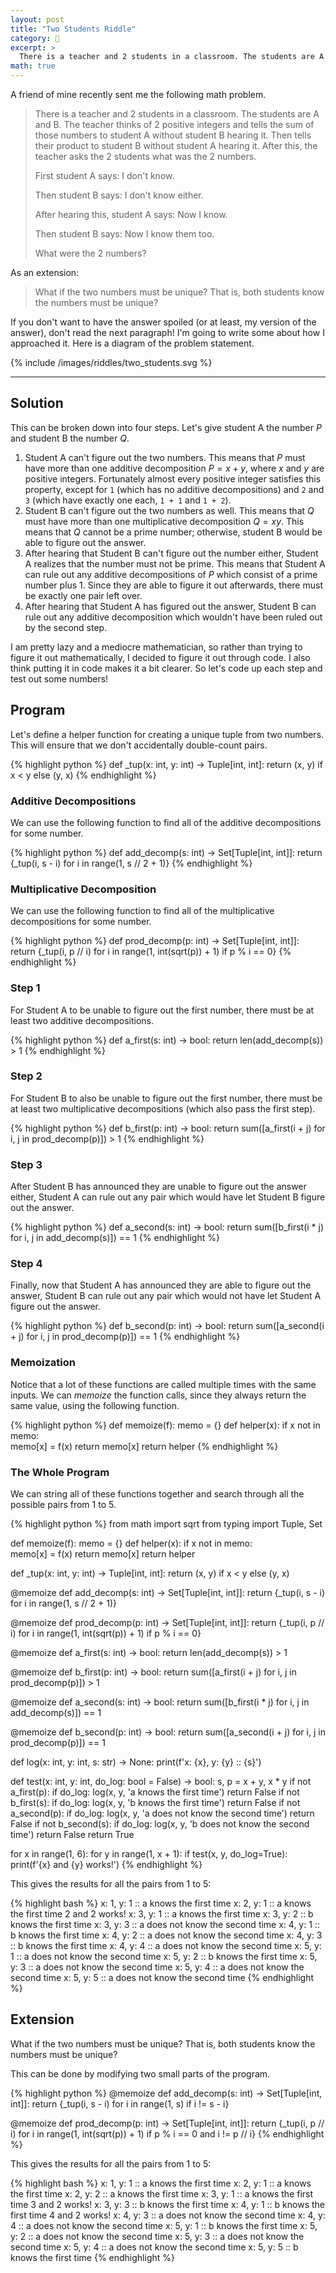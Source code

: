 ```yaml
---
layout: post
title: "Two Students Riddle"
category: 🧩
excerpt: >
  There is a teacher and 2 students in a classroom. The students are A and B. The teacher thinks of 2 positive integers and tells the sum of those numbers to student A without student B hearing it. Then tells their product to student B without student A hearing it. After this, the teacher asks the 2 students what was the 2 numbers. First student A says: I don't know. Then student B says: I don't know either. After hearing this, student A says: Now I know. Then student B says: Now I know them too. What were the 2 numbers?
math: true
---
```


A friend of mine recently sent me the following math problem.

> There is a teacher and 2 students in a classroom. The students are A and B. The teacher thinks of 2 positive integers and tells the sum of those numbers to student A without student B hearing it. Then tells their product to student B without student A hearing it. After this, the teacher asks the 2 students what was the 2 numbers.
>
> First student A says: I don't know.
>
> Then student B says: I don't know either.
>
> After hearing this, student A says: Now I know.
>
> Then student B says: Now I know them too.
>
> What were the 2 numbers?

As an extension:

> What if the two numbers must be unique? That is, both students know the numbers must be unique?

If you don't want to have the answer spoiled (or at least, my version of the answer), don't read the next paragraph! I'm going to write some about how I approached it. Here is a diagram of the problem statement.

{% include /images/riddles/two_students.svg %}

------

## Solution

This can be broken down into four steps. Let's give student A the number $P$ and student B the number $Q$.

1. Student A can't figure out the two numbers. This means that $P$ must have more than one additive decomposition $P = x + y$, where $x$ and $y$ are positive integers. Fortunately almost every positive integer satisfies this property, except for `1` (which has no additive decompositions) and `2` and `3` (which have exactly one each, `1 + 1` and `1 + 2`).
2. Student B can't figure out the two numbers as well. This means that $Q$ must have more than one multiplicative decomposition $Q = x y$. This means that $Q$ cannot be a prime number; otherwise, student B would be able to figure out the answer.
3. After hearing that Student B can't figure out the number either, Student A realizes that the number must not be prime. This means that Student A can rule out any additive decompositions of $P$ which consist of a prime number plus 1. Since they are able to figure it out afterwards, there must be exactly one pair left over.
4. After hearing that Student A has figured out the answer, Student B can rule out any additive decomposition which wouldn't have been ruled out by the second step.

I am pretty lazy and a mediocre mathematician, so rather than trying to figure it out mathematically, I decided to figure it out through code. I also think putting it in code makes it a bit clearer. So let's code up each step and test out some numbers!

## Program

Let's define a helper function for creating a unique tuple from two numbers. This will ensure that we don't accidentally double-count pairs.

{% highlight python %}
def _tup(x: int, y: int) -> Tuple[int, int]:
    return (x, y) if x < y else (y, x)
{% endhighlight %}

### Additive Decompositions

We can use the following function to find all of the additive decompositions for some number.

{% highlight python %}
def add_decomp(s: int) -> Set[Tuple[int, int]]:
    return {_tup(i, s - i) for i in range(1, s // 2 + 1)}
{% endhighlight %}

### Multiplicative Decomposition

We can use the following function to find all of the multiplicative decompositions for some number.

{% highlight python %}
def prod_decomp(p: int) -> Set[Tuple[int, int]]:
    return {_tup(i, p // i) for i in range(1, int(sqrt(p)) + 1) if p % i == 0}
{% endhighlight %}

### Step 1

For Student A to be unable to figure out the first number, there must be at least two additive decompositions.

{% highlight python %}
def a_first(s: int) -> bool:
    return len(add_decomp(s)) > 1
{% endhighlight %}

### Step 2

For Student B to also be unable to figure out the first number, there must be at least two multiplicative decompositions (which also pass the first step).

{% highlight python %}
def b_first(p: int) -> bool:
    return sum([a_first(i + j) for i, j in prod_decomp(p)]) > 1
{% endhighlight %}

### Step 3

After Student B has announced they are unable to figure out the answer either, Student A can rule out any pair which would have let Student B figure out the answer.

{% highlight python %}
def a_second(s: int) -> bool:
    return sum([b_first(i * j) for i, j in add_decomp(s)]) == 1
{% endhighlight %}

### Step 4

Finally, now that Student A has announced they are able to figure out the answer, Student B can rule out any pair which would not have let Student A figure out the answer.

{% highlight python %}
def b_second(p: int) -> bool:
    return sum([a_second(i + j) for i, j in prod_decomp(p)]) == 1
{% endhighlight %}

### Memoization

Notice that a lot of these functions are called multiple times with the same inputs. We can *memoize* the function calls, since they always return the same value, using the following function.

{% highlight python %}
def memoize(f):
    memo = {}
    def helper(x):
        if x not in memo:            
            memo[x] = f(x)
        return memo[x]
    return helper
{% endhighlight %}

### The Whole Program

We can string all of these functions together and search through all the possible pairs from 1 to 5.

{% highlight python %}
from math import sqrt
from typing import Tuple, Set

def memoize(f):
    memo = {}
    def helper(x):
        if x not in memo:            
            memo[x] = f(x)
        return memo[x]
    return helper

def _tup(x: int, y: int) -> Tuple[int, int]:
    return (x, y) if x < y else (y, x)

@memoize
def add_decomp(s: int) -> Set[Tuple[int, int]]:
    return {_tup(i, s - i) for i in range(1, s // 2 + 1)}

@memoize
def prod_decomp(p: int) -> Set[Tuple[int, int]]:
    return {_tup(i, p // i) for i in range(1, int(sqrt(p)) + 1) if p % i == 0}

@memoize
def a_first(s: int) -> bool:
    return len(add_decomp(s)) > 1

@memoize
def b_first(p: int) -> bool:
    return sum([a_first(i + j) for i, j in prod_decomp(p)]) > 1

@memoize
def a_second(s: int) -> bool:
    return sum([b_first(i * j) for i, j in add_decomp(s)]) == 1

@memoize
def b_second(p: int) -> bool:
    return sum([a_second(i + j) for i, j in prod_decomp(p)]) == 1

def log(x: int, y: int, s: str) -> None:
    print(f'x: {x}, y: {y} :: {s}')

def test(x: int, y: int, do_log: bool = False) -> bool:
    s, p = x + y, x * y
    if not a_first(p):
        if do_log:
            log(x, y, 'a knows the first time')
        return False
    if not b_first(s):
        if do_log:
            log(x, y, 'b knows the first time')
        return False
    if not a_second(p):
        if do_log:
            log(x, y, 'a does not know the second time')
        return False
    if not b_second(s):
        if do_log:
            log(x, y, 'b does not know the second time')
        return False
    return True

for x in range(1, 6):
    for y in range(1, x + 1):
        if test(x, y, do_log=True):
            print(f'{x} and {y} works!')
{% endhighlight %}

This gives the results for all the pairs from 1 to 5:

{% highlight bash %}
x: 1, y: 1 :: a knows the first time
x: 2, y: 1 :: a knows the first time
2 and 2 works!
x: 3, y: 1 :: a knows the first time
x: 3, y: 2 :: b knows the first time
x: 3, y: 3 :: a does not know the second time
x: 4, y: 1 :: b knows the first time
x: 4, y: 2 :: a does not know the second time
x: 4, y: 3 :: b knows the first time
x: 4, y: 4 :: a does not know the second time
x: 5, y: 1 :: a does not know the second time
x: 5, y: 2 :: b knows the first time
x: 5, y: 3 :: a does not know the second time
x: 5, y: 4 :: a does not know the second time
x: 5, y: 5 :: a does not know the second time
{% endhighlight %}

## Extension

What if the two numbers must be unique? That is, both students know the numbers must be unique?

This can be done by modifying two small parts of the program.

{% highlight python %}
@memoize
def add_decomp(s: int) -> Set[Tuple[int, int]]:
    return {_tup(i, s - i) for i in range(1, s) if i != s - i}

@memoize
def prod_decomp(p: int) -> Set[Tuple[int, int]]:
    return {_tup(i, p // i) for i in range(1, int(sqrt(p)) + 1) if p % i == 0 and i != p // i}
{% endhighlight %}

This gives the results for all the pairs from 1 to 5:

{% highlight bash %}
x: 1, y: 1 :: a knows the first time
x: 2, y: 1 :: a knows the first time
x: 2, y: 2 :: a knows the first time
x: 3, y: 1 :: a knows the first time
3 and 2 works!
x: 3, y: 3 :: b knows the first time
x: 4, y: 1 :: b knows the first time
4 and 2 works!
x: 4, y: 3 :: a does not know the second time
x: 4, y: 4 :: a does not know the second time
x: 5, y: 1 :: b knows the first time
x: 5, y: 2 :: a does not know the second time
x: 5, y: 3 :: a does not know the second time
x: 5, y: 4 :: a does not know the second time
x: 5, y: 5 :: b knows the first time
{% endhighlight %}
